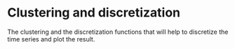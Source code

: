 # Clustering and discretization

The clustering and the discretization functions that will help to discretize the time series and plot the result.